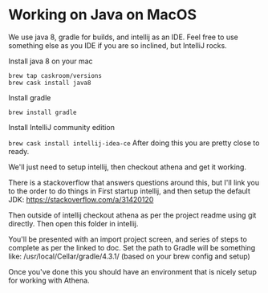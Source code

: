
# Working on Java on MacOS


We use java 8, gradle for builds, and intellij as an IDE. Feel free to use something else as you IDE if you are so inclined, but IntelliJ rocks.

Install java 8 on your mac

```
brew tap caskroom/versions
brew cask install java8
```

Install gradle

`
brew install gradle
`

Install IntelliJ community edition

`
brew cask install intellij-idea-ce
`
After doing this you are pretty close to ready.

We'll just need to setup intellij, then checkout athena and get it working.

There is a stackoverflow that answers questions around this, but I'll link you to the order to do things in
First startup intellij, and then setup the default JDK:
https://stackoverflow.com/a/31420120

Then outside of intellij checkout athena as per the project readme using git directly.  Then open this folder in intellij.

You'll be presented with an import project screen, and series of steps to complete as per the linked to doc.  Set the path to Gradle will be something like: /usr/local/Cellar/gradle/4.3.1/ 
(based on your brew config and setup)


Once you've done this you should have an environment that is nicely setup for working with Athena.
